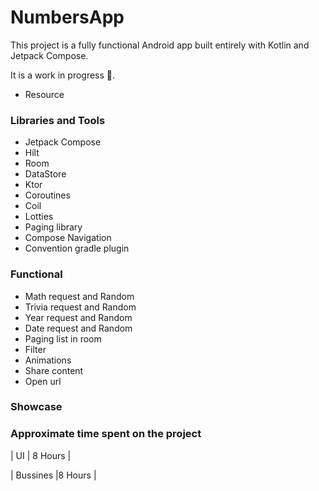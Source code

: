 # NumbersApp

This project is a fully functional Android app built entirely with Kotlin and Jetpack Compose. 

It is a work in progress 🚧.

- Resource

### Libraries and Tools

- Jetpack Compose
- Hilt
- Room
- DataStore
- Ktor
- Coroutines
- Coil
- Lotties
- Paging library
- Compose Navigation
- Convention gradle plugin

### Functional

- Math request and Random
- Trivia request and Random
- Year request and Random
- Date request and Random
- Paging list in room
- Filter
- Animations
- Share content
- Open url

### Showcase



### Approximate time spent on the project


| UI | 8 Hours |

| Bussines |8 Hours |

